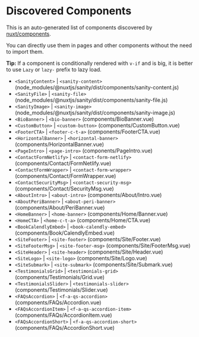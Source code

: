 # Discovered Components

This is an auto-generated list of components discovered by [nuxt/components](https://github.com/nuxt/components).

You can directly use them in pages and other components without the need to import them.

**Tip:** If a component is conditionally rendered with `v-if` and is big, it is better to use `Lazy` or `lazy-` prefix to lazy load.

- `<SanityContent>` | `<sanity-content>` (node_modules/@nuxtjs/sanity/dist/components/sanity-content.js)
- `<SanityFile>` | `<sanity-file>` (node_modules/@nuxtjs/sanity/dist/components/sanity-file.js)
- `<SanityImage>` | `<sanity-image>` (node_modules/@nuxtjs/sanity/dist/components/sanity-image.js)
- `<BioBanner>` | `<bio-banner>` (components/BioBanner.vue)
- `<CustomButton>` | `<custom-button>` (components/CustomButton.vue)
- `<FooterCTA>` | `<footer-c-t-a>` (components/FooterCTA.vue)
- `<HorizontalBanner>` | `<horizontal-banner>` (components/HorizontalBanner.vue)
- `<PageIntro>` | `<page-intro>` (components/PageIntro.vue)
- `<ContactFormNetlify>` | `<contact-form-netlify>` (components/Contact/FormNetlify.vue)
- `<ContactFormWrapper>` | `<contact-form-wrapper>` (components/Contact/FormWrapper.vue)
- `<ContactSecurityMsg>` | `<contact-security-msg>` (components/Contact/SecurityMsg.vue)
- `<AboutIntro>` | `<about-intro>` (components/About/Intro.vue)
- `<AboutPeriBanner>` | `<about-peri-banner>` (components/About/PeriBanner.vue)
- `<HomeBanner>` | `<home-banner>` (components/Home/Banner.vue)
- `<HomeCTA>` | `<home-c-t-a>` (components/Home/CTA.vue)
- `<BookCalendlyEmbed>` | `<book-calendly-embed>` (components/Book/CalendlyEmbed.vue)
- `<SiteFooter>` | `<site-footer>` (components/Site/Footer.vue)
- `<SiteFooterMsg>` | `<site-footer-msg>` (components/Site/FooterMsg.vue)
- `<SiteHeader>` | `<site-header>` (components/Site/Header.vue)
- `<SiteLogo>` | `<site-logo>` (components/Site/Logo.vue)
- `<SiteSubmark>` | `<site-submark>` (components/Site/Submark.vue)
- `<TestimonialsGrid>` | `<testimonials-grid>` (components/Testimonials/Grid.vue)
- `<TestimonialsSlider>` | `<testimonials-slider>` (components/Testimonials/Slider.vue)
- `<FAQsAccordion>` | `<f-a-qs-accordion>` (components/FAQs/Accordion.vue)
- `<FAQsAccordionItem>` | `<f-a-qs-accordion-item>` (components/FAQs/AccordionItem.vue)
- `<FAQsAccordionShort>` | `<f-a-qs-accordion-short>` (components/FAQs/AccordionShort.vue)
